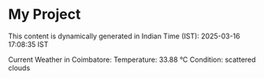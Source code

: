# My Project

This content is dynamically generated in Indian Time (IST): 2025-03-16 17:08:35 IST


Current Weather in Coimbatore:
Temperature: 33.88 °C
Condition: scattered clouds
